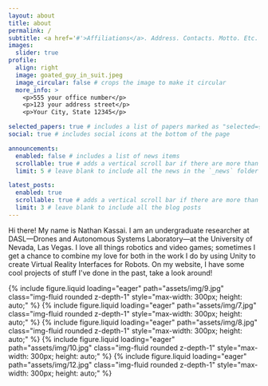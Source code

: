 ```yaml
---
layout: about
title: about
permalink: /
subtitle: <a href='#'>Affiliations</a>. Address. Contacts. Motto. Etc.
images:
  slider: true
profile:
  align: right
  image: goated_guy_in_suit.jpeg
  image_circular: false # crops the image to make it circular
  more_info: >
    <p>555 your office number</p>
    <p>123 your address street</p>
    <p>Your City, State 12345</p>

selected_papers: true # includes a list of papers marked as "selected={true}"
social: true # includes social icons at the bottom of the page

announcements:
  enabled: false # includes a list of news items
  scrollable: true # adds a vertical scroll bar if there are more than 3 news items
  limit: 5 # leave blank to include all the news in the `_news` folder

latest_posts:
  enabled: true
  scrollable: true # adds a vertical scroll bar if there are more than 3 new posts items
  limit: 3 # leave blank to include all the blog posts
---
```


Hi there! My name is Nathan Kassai. I am an undergraduate researcher at DASL—Drones and Autonomous Systems Laboratory—at the University of Nevada, Las Vegas. I love all things robotics and video games; sometimes I get a chance to combine my love for both in the work I do by using Unity to create Virtual Reality Interfaces for Robots. On my website, I have some cool projects of stuff I've done in the past, take a look around!

<swiper-container keyboard="true" navigation="true" pagination="true" pagination-clickable="true" pagination-dynamic-bullets="true" rewind="true">
  <swiper-slide>{% include figure.liquid loading="eager" path="assets/img/9.jpg" class="img-fluid rounded z-depth-1" style="max-width: 300px; height: auto;" %}</swiper-slide>
  <swiper-slide>{% include figure.liquid loading="eager" path="assets/img/7.jpg" class="img-fluid rounded z-depth-1" style="max-width: 300px; height: auto;" %}</swiper-slide>
  <swiper-slide>{% include figure.liquid loading="eager" path="assets/img/8.jpg" class="img-fluid rounded z-depth-1" style="max-width: 300px; height: auto;" %}</swiper-slide>
  <swiper-slide>{% include figure.liquid loading="eager" path="assets/img/10.jpg" class="img-fluid rounded z-depth-1" style="max-width: 300px; height: auto;" %}</swiper-slide>
  <swiper-slide>{% include figure.liquid loading="eager" path="assets/img/12.jpg" class="img-fluid rounded z-depth-1" style="max-width: 300px; height: auto;" %}</swiper-slide>
</swiper-container>
